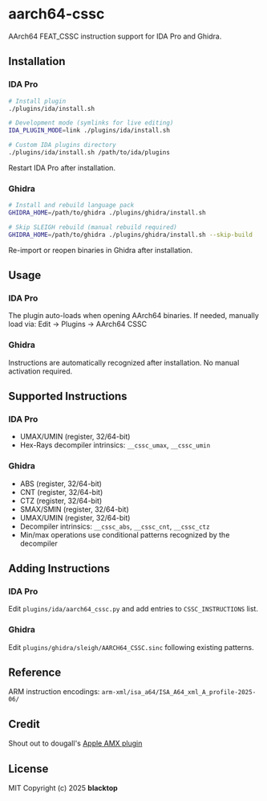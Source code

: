 # aarch64-cssc

AArch64 FEAT_CSSC instruction support for IDA Pro and Ghidra.

## Installation

### IDA Pro

```bash
# Install plugin
./plugins/ida/install.sh

# Development mode (symlinks for live editing)
IDA_PLUGIN_MODE=link ./plugins/ida/install.sh

# Custom IDA plugins directory
./plugins/ida/install.sh /path/to/ida/plugins
```

Restart IDA Pro after installation.

### Ghidra

```bash
# Install and rebuild language pack
GHIDRA_HOME=/path/to/ghidra ./plugins/ghidra/install.sh

# Skip SLEIGH rebuild (manual rebuild required)
GHIDRA_HOME=/path/to/ghidra ./plugins/ghidra/install.sh --skip-build
```

Re-import or reopen binaries in Ghidra after installation.

## Usage

### IDA Pro
The plugin auto-loads when opening AArch64 binaries. If needed, manually load via: Edit → Plugins → AArch64 CSSC

### Ghidra
Instructions are automatically recognized after installation. No manual activation required.

## Supported Instructions

### IDA Pro
- UMAX/UMIN (register, 32/64-bit)
- Hex-Rays decompiler intrinsics: `__cssc_umax`, `__cssc_umin`

### Ghidra
- ABS (register, 32/64-bit)
- CNT (register, 32/64-bit)
- CTZ (register, 32/64-bit)
- SMAX/SMIN (register, 32/64-bit)
- UMAX/UMIN (register, 32/64-bit)
- Decompiler intrinsics: `__cssc_abs`, `__cssc_cnt`, `__cssc_ctz`
- Min/max operations use conditional patterns recognized by the decompiler

## Adding Instructions

### IDA Pro
Edit `plugins/ida/aarch64_cssc.py` and add entries to `CSSC_INSTRUCTIONS` list.

### Ghidra
Edit `plugins/ghidra/sleigh/AARCH64_CSSC.sinc` following existing patterns.

## Reference

ARM instruction encodings: `arm-xml/isa_a64/ISA_A64_xml_A_profile-2025-06/`

## Credit

Shout out to dougall's [Apple AMX plugin](https://gist.github.com/dougallj/7a75a3be1ec69ca550e7c36dc75e0d6f)

## License

MIT Copyright (c) 2025 **blacktop**
